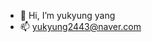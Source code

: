 - 👋 Hi, I’m yukyung yang
- 📫 yukyung2443@naver.com







<!---
callme60/callme60 is a ✨ special ✨ repository because its `README.md` (this file) appears on your GitHub profile.
You can click the Preview link to take a look at your changes.
--->
